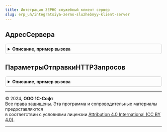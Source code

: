 ```yaml
---
title: Интеграция ЗЕРНО служебный клиент сервер
slug: erp_uh/integratsiya-zerno-sluzhebnyy-klient-server
---
```



## АдресСервера
<details style="margin: 1em 0; padding: 0.5em; border: 1px solid #ccc; border-radius: 6px;">

<summary style="font-weight: bold; cursor: pointer;">Описание, пример вызова</summary>

```bsl

// Возвращает адрес сервера ЗЕРНО.
//
// Возвращаемое значение:
//  Строка - адрес сервера ЗЕРНО.
//
Функция АдресСервера() Экспорт
```

Пример вызова
```bsl
Результат = ИнтеграцияЗЕРНОСлужебныйКлиентСервер.АдресСервера() 
```
</details>

## ПараметрыОтправкиHTTPЗапросов
<details style="margin: 1em 0; padding: 0.5em; border: 1px solid #ccc; border-radius: 6px;">

<summary style="font-weight: bold; cursor: pointer;">Описание, пример вызова</summary>

```bsl

// Возвращает параметры для отправки HTTP запросов МОТП.
//
// Возвращаемое значение:
// 	Структура - Описание:
// * ИспользоватьЗащищенноеСоединение - Булево - Признак использования SSL.
// * Таймаут - Число - Таймаут соединения.
// * Порт - Число - Порт соединения.
// * Сервер - Строка - Адрес сервера.
// * ПредставлениеСервиса - Строка - Представления сервиса.
//
Функция ПараметрыОтправкиHTTPЗапросов() Экспорт
```

Пример вызова
```bsl
Результат = ИнтеграцияЗЕРНОСлужебныйКлиентСервер.ПараметрыОтправкиHTTPЗапросов() 
```
</details>

---

© 2024, **ООО 1С-Софт**  
Все права защищены. Эта программа и сопроводительные материалы предоставляются  
в соответствии с условиями лицензии [Attribution 4.0 International (CC BY 4.0)](https://creativecommons.org/licenses/by/4.0/legalcode).

---
